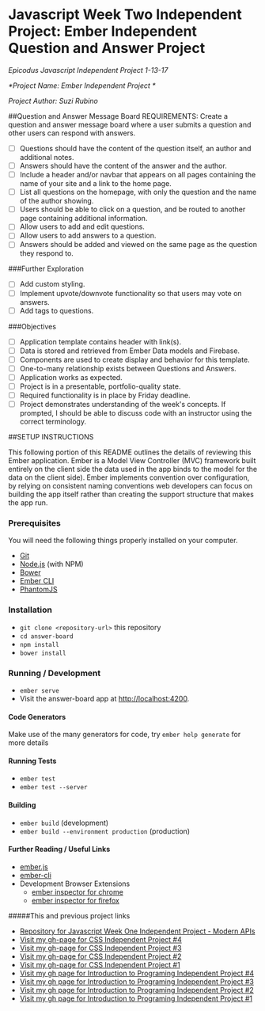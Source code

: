 # Javascript Week Two Independent Project: Ember Independent Question and Answer Project
_*Epicodus Javascript Independent Project 1-13-17*_

_*Project Name: Ember Independent Project *_

_*Project Author: Suzi Rubino*_

##Question and Answer Message Board REQUIREMENTS:
Create a question and answer message board where a user submits a question and other users can respond with answers.

- [ ] Questions should have the content of the question itself, an author and additional notes.
- [ ] Answers should have the content of the answer and the author.
- [ ] Include a header and/or navbar that appears on all pages containing the name of your site and a link to the home page.
- [ ] List all questions on the homepage, with only the question and the name of the author showing.
- [ ] Users should be able to click on a question, and be routed to another page containing additional information.
- [ ] Allow users to add and edit questions.
- [ ] Allow users to add answers to a question.
- [ ] Answers should be added and viewed on the same page as the question they respond to.

###Further Exploration

- [ ] Add custom styling.
- [ ] Implement upvote/downvote functionality so that users may vote on answers.
- [ ] Add tags to questions.

###Objectives

- [ ] Application template contains header with link(s).
- [ ] Data is stored and retrieved from Ember Data models and Firebase.
- [ ] Components are used to create display and behavior for this template.
- [ ] One-to-many relationship exists between Questions and Answers.
- [ ] Application works as expected.
- [ ] Project is in a presentable, portfolio-quality state.
- [ ] Required functionality is in place by Friday deadline.
- [ ] Project demonstrates understanding of the week's concepts. If prompted, I should be able to discuss code with an instructor using the correct terminology.

##SETUP INSTRUCTIONS

This following portion of this README outlines the details of reviewing this Ember application. Ember is a Model View Controller (MVC) framework built entirely on the client side the data used in the app binds to the model for the data on the client side). Ember implements convention over configuration, by relying on consistent naming conventions web developers can focus on building the app itself rather than creating the support structure that makes the app run.

### Prerequisites

You will need the following things properly installed on your computer.

* [Git](https://git-scm.com/)
* [Node.js](https://nodejs.org/) (with NPM)
* [Bower](https://bower.io/)
* [Ember CLI](https://ember-cli.com/)
* [PhantomJS](http://phantomjs.org/)

### Installation

* `git clone <repository-url>` this repository
* `cd answer-board`
* `npm install`
* `bower install`

### Running / Development

* `ember serve`
* Visit the answer-board app at [http://localhost:4200](http://localhost:4200).

#### Code Generators

Make use of the many generators for code, try `ember help generate` for more details

#### Running Tests

* `ember test`
* `ember test --server`

#### Building

* `ember build` (development)
* `ember build --environment production` (production)

#### Further Reading / Useful Links

* [ember.js](http://emberjs.com/)
* [ember-cli](https://ember-cli.com/)
* Development Browser Extensions
  * [ember inspector for chrome](https://chrome.google.com/webstore/detail/ember-inspector/bmdblncegkenkacieihfhpjfppoconhi)
  * [ember inspector for firefox](https://addons.mozilla.org/en-US/firefox/addon/ember-inspector/)


#####This and previous project links
* [Repository for Javascript Week One Independent Project - Modern APIs](https://github.com/suzirubi/doctors.git)
* [Visit my gh-page for CSS Independent Project #4](https://rawgit.com/suzirubi/kerrWebCalendar/master/index.html)
* [Visit my gh-page for CSS Independent Project #3](https://rawgit.com/suzirubi/tarot/master/index.html)
* [Visit my gh-page for CSS Independent Project #2](https://rawgit.com/suzirubi/thinkGoogle/master/index.html)
* [Visit my gh-page for CSS Independent Project #1](https://rawgit.com/suzirubi/climbing/master/index.html)
* [Visit my gh page for Introduction to Programing Independent Project #4](https://rawgit.com/suzirubi/pizza/master/index.html)
* [Visit my gh page for Introduction to Programing Independent Project #3](https://rawgit.com/suzirubi/ping-pong/master/index.html)
* [Visit my gh page for Introduction to Programing Independent Project #2](https://rawgit.com/suzirubi/Independent-Project-Week-2/master/index.html)
* [Visit my gh page for Introduction to Programing Independent Project #1](https://rawgit.com/suzirubi/portfolioFix/master/index.html)

